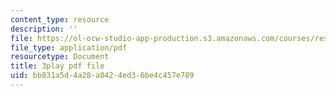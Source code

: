```yaml
---
content_type: resource
description: ''
file: https://ol-ocw-studio-app-production.s3.amazonaws.com/courses/res-5-0001-digital-lab-techniques-manual-spring-2007/bb831a5d4a28a0424ed36be4c457e789_cG6QrqS4ruQ.pdf
file_type: application/pdf
resourcetype: Document
title: 3play pdf file
uid: bb831a5d-4a28-a042-4ed3-6be4c457e789
---
```

